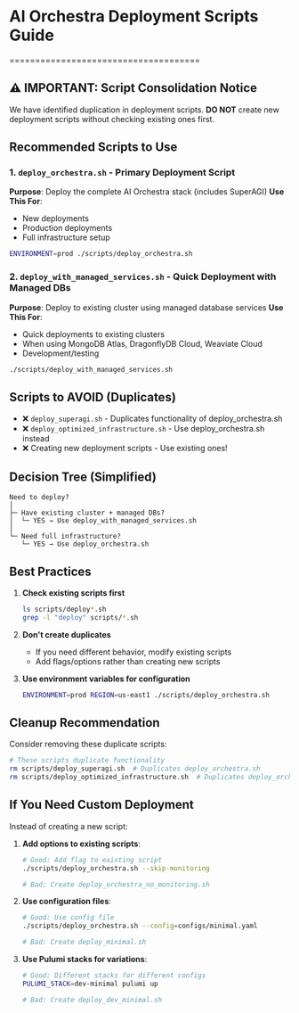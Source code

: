 # AI Orchestra Deployment Scripts Guide
=====================================

## ⚠️ IMPORTANT: Script Consolidation Notice

We have identified duplication in deployment scripts. **DO NOT** create new deployment scripts without checking existing ones first.

## Recommended Scripts to Use

### 1. `deploy_orchestra.sh` - Primary Deployment Script
**Purpose**: Deploy the complete AI Orchestra stack (includes SuperAGI)
**Use This For**:
- New deployments
- Production deployments
- Full infrastructure setup

```bash
ENVIRONMENT=prod ./scripts/deploy_orchestra.sh
```

### 2. `deploy_with_managed_services.sh` - Quick Deployment with Managed DBs
**Purpose**: Deploy to existing cluster using managed database services
**Use This For**:
- Quick deployments to existing clusters
- When using MongoDB Atlas, DragonflyDB Cloud, Weaviate Cloud
- Development/testing

```bash
./scripts/deploy_with_managed_services.sh
```

## Scripts to AVOID (Duplicates)

- ❌ `deploy_superagi.sh` - Duplicates functionality of deploy_orchestra.sh
- ❌ `deploy_optimized_infrastructure.sh` - Use deploy_orchestra.sh instead
- ❌ Creating new deployment scripts - Use existing ones!

## Decision Tree (Simplified)

```
Need to deploy?
│
├─ Have existing cluster + managed DBs?
│  └─ YES → Use deploy_with_managed_services.sh
│
└─ Need full infrastructure?
   └─ YES → Use deploy_orchestra.sh
```

## Best Practices

1. **Check existing scripts first**
   ```bash
   ls scripts/deploy*.sh
   grep -l "deploy" scripts/*.sh
   ```

2. **Don't create duplicates**
   - If you need different behavior, modify existing scripts
   - Add flags/options rather than creating new scripts

3. **Use environment variables for configuration**
   ```bash
   ENVIRONMENT=prod REGION=us-east1 ./scripts/deploy_orchestra.sh
   ```

## Cleanup Recommendation

Consider removing these duplicate scripts:
```bash
# These scripts duplicate functionality
rm scripts/deploy_superagi.sh  # Duplicates deploy_orchestra.sh
rm scripts/deploy_optimized_infrastructure.sh  # Duplicates deploy_orchestra.sh
```

## If You Need Custom Deployment

Instead of creating a new script:

1. **Add options to existing scripts**:
   ```bash
   # Good: Add flag to existing script
   ./scripts/deploy_orchestra.sh --skip-monitoring

   # Bad: Create deploy_orchestra_no_monitoring.sh
   ```

2. **Use configuration files**:
   ```bash
   # Good: Use config file
   ./scripts/deploy_orchestra.sh --config=configs/minimal.yaml

   # Bad: Create deploy_minimal.sh
   ```

3. **Use Pulumi stacks for variations**:
   ```bash
   # Good: Different stacks for different configs
   PULUMI_STACK=dev-minimal pulumi up

   # Bad: Create deploy_dev_minimal.sh
   ```
